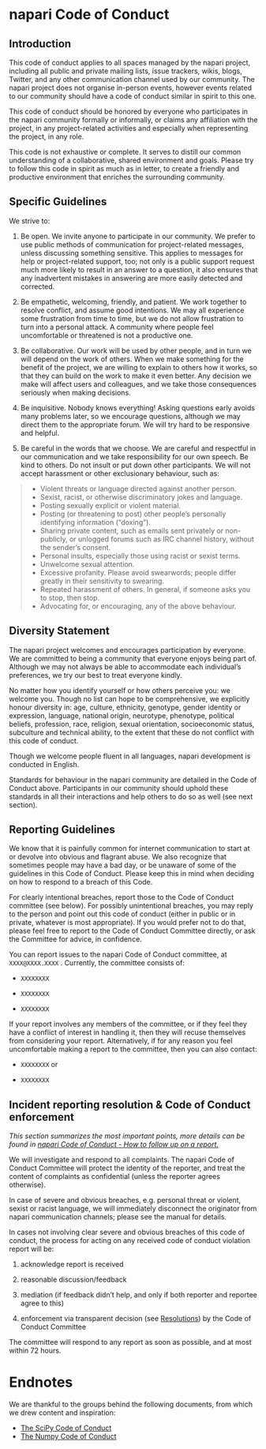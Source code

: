 # napari Code of Conduct

## Introduction
This code of conduct applies to all spaces managed by the napari project, including all public and private mailing lists, issue trackers, wikis, blogs, Twitter, and any other communication channel used by our community. The napari project does not organise in-person events, however events related to our community should have a code of conduct similar in spirit to this one.

This code of conduct should be honored by everyone who participates in the napari community formally or informally, or claims any affiliation with the project, in any project-related activities and especially when representing the project, in any role.

This code is not exhaustive or complete. It serves to distill our common understanding of a collaborative, shared environment and goals. Please try to follow this code in spirit as much as in letter, to create a friendly and productive environment that enriches the surrounding community.

## Specific Guidelines
We strive to:

1. Be open. We invite anyone to participate in our community. We prefer to use public methods of communication for project-related messages, unless discussing something sensitive. This applies to messages for help or project-related support, too; not only is a public support request much more likely to result in an answer to a question, it also ensures that any inadvertent mistakes in answering are more easily detected and corrected.

2. Be empathetic, welcoming, friendly, and patient. We work together to resolve conflict, and assume good intentions. We may all experience some frustration from time to time, but we do not allow frustration to turn into a personal attack. A community where people feel uncomfortable or threatened is not a productive one.

3. Be collaborative. Our work will be used by other people, and in turn we will depend on the work of others. When we make something for the benefit of the project, we are willing to explain to others how it works, so that they can build on the work to make it even better. Any decision we make will affect users and colleagues, and we take those consequences seriously when making decisions.

4. Be inquisitive. Nobody knows everything! Asking questions early avoids many problems later, so we encourage questions, although we may direct them to the appropriate forum. We will try hard to be responsive and helpful.

5. Be careful in the words that we choose. We are careful and respectful in our communication and we take responsibility for our own speech. Be kind to others. Do not insult or put down other participants. We will not accept harassment or other exclusionary behaviour, such as:


> * Violent threats or language directed against another person.
> * Sexist, racist, or otherwise discriminatory jokes and language.
> * Posting sexually explicit or violent material.
> * Posting (or threatening to post) other people’s personally identifying information (“doxing”).
> * Sharing private content, such as emails sent privately or non-publicly, or unlogged forums such as IRC channel history, without the sender’s consent.
> * Personal insults, especially those using racist or sexist terms.
> * Unwelcome sexual attention.
> * Excessive profanity. Please avoid swearwords; people differ greatly in their sensitivity to swearing.
> * Repeated harassment of others. In general, if someone asks you to stop, then stop.
> * Advocating for, or encouraging, any of the above behaviour.

## Diversity Statement
The napari project welcomes and encourages participation by everyone. We are committed to being a community that everyone enjoys being part of. Although we may not always be able to accommodate each individual’s preferences, we try our best to treat everyone kindly.

No matter how you identify yourself or how others perceive you: we welcome you. Though no list can hope to be comprehensive, we explicitly honour diversity in: age, culture, ethnicity, genotype, gender identity or expression, language, national origin, neurotype, phenotype, political beliefs, profession, race, religion, sexual orientation, socioeconomic status, subculture and technical ability, to the extent that these do not conflict with this code of conduct.

Though we welcome people fluent in all languages, napari development is conducted in English.

Standards for behaviour in the napari community are detailed in the Code of Conduct above. Participants in our community should uphold these standards in all their interactions and help others to do so as well (see next section).

## Reporting Guidelines
We know that it is painfully common for internet communication to start at or devolve into obvious and flagrant abuse. We also recognize that sometimes people may have a bad day, or be unaware of some of the guidelines in this Code of Conduct. Please keep this in mind when deciding on how to respond to a breach of this Code.

For clearly intentional breaches, report those to the Code of Conduct committee (see below). For possibly unintentional breaches, you may reply to the person and point out this code of conduct (either in public or in private, whatever is most appropriate). If you would prefer not to do that, please feel free to report to the Code of Conduct Committee directly, or ask the Committee for advice, in confidence.

You can report issues to the napari Code of Conduct committee, at `XXXX@XXXX.XXXX` . Currently, the committee consists of:

* `XXXXXXXX`

* `XXXXXXXX`

* `XXXXXXXX`

If your report involves any members of the committee, or if they feel they have a conflict of interest in handling it, then they will recuse themselves from considering your report. Alternatively, if for any reason you feel uncomfortable making a report to the committee, then you can also contact:

* `XXXXXXXX` or

* `XXXXXXXX`

## Incident reporting resolution & Code of Conduct enforcement
*This section summarizes the most important points, more details can be found in [napari Code of Conduct - How to follow up on a report.](https://github.com/napari/napari/blob/master/REPORT_HANDLING_MANUAL.md)*

We will investigate and respond to all complaints. The napari Code of Conduct Committee will protect the identity of the reporter, and treat the content of complaints as confidential (unless the reporter agrees otherwise).

In case of severe and obvious breaches, e.g. personal threat or violent, sexist or racist language, we will immediately disconnect the originator from napari communication channels; please see the manual for details.

In cases not involving clear severe and obvious breaches of this code of conduct, the process for acting on any received code of conduct violation report will be:

1. acknowledge report is received

2. reasonable discussion/feedback

3. mediation (if feedback didn’t help, and only if both reporter and reportee agree to this)

4. enforcement via transparent decision (see [Resolutions](https://github.com/napari/napari/blob/master/REPORT_HANDLING_MANUAL.md#resolutions)) by the Code of Conduct Committee

The committee will respond to any report as soon as possible, and at most within 72 hours.

# Endnotes
We are thankful to the groups behind the following documents, from which we drew content and inspiration:

* [The SciPy Code of Conduct](https://docs.scipy.org/doc/scipy/reference/dev/conduct/code_of_conduct.html)
* [The Numpy Code of Conduct](https://www.numpy.org/devdocs/dev/conduct/code_of_conduct.html)

